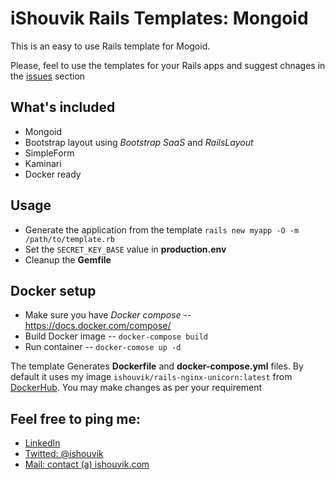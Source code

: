 # iShouvik Rails Templates: Mongoid
This is an easy to use Rails template for Mogoid.

Please, feel to use the templates for your Rails apps and suggest chnages in the [issues](https://github.com/ishouvik/RailsTemplates/issues) section

## What's included
- Mongoid
- Bootstrap layout using *Bootstrap SaaS* and *RailsLayout*
- SimpleForm
- Kaminari
- Docker ready

## Usage
- Generate the application from the template `rails new myapp -O -m /path/to/template.rb`
- Set the `SECRET_KEY_BASE` value in **production.env**
- Cleanup the **Gemfile**

## Docker setup
- Make sure you have *Docker compose* -- https://docs.docker.com/compose/
- Build Docker image -- `docker-compose build`
- Run container -- `docker-comose up -d`

The template Generates **Dockerfile** and **docker-compose.yml** files. By default it uses my image `ishouvik/rails-nginx-unicorn:latest` from [DockerHub](https://hub.docker.com/r/ishouvik/rails-nginx-unicorn/). You may make changes as per your requirement


## Feel free to ping me:
- [LinkedIn](https://in.linkedin.com/in/shouvikmukherjee)
- [Twitted: @ishouvik](http://twitter.com/ishouvik)
- [Mail: contact (a) ishouvik.com](mailto:contact@ishouvik.com)
